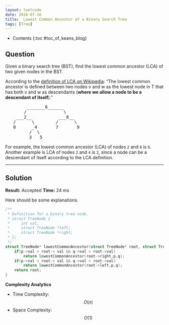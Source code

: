 ```yaml
---
layout: leetcode
date: 2016-07-16
title:  Lowest Common Ancestor of a Binary Search Tree
tags: [Tree]
---
```


* Contents
{:toc #toc_of_keans_blog}

## Question

Given a binary search tree (BST), find the lowest common ancestor (LCA) of two given nodes in the BST.

According to the [definition of LCA on Wikipedia](https://en.wikipedia.org/wiki/Lowest_common_ancestor): “The lowest common ancestor is defined between two nodes v and w as the lowest node in T that has both v and w as descendants (**where we allow a node to be a descendant of itself**).”

<pre>
        _______6______
       /              \
    ___2__          ___8__
   /      \        /      \
   0      _4       7       9
         /  \
         3   5
</pre>

For example, the lowest common ancestor (LCA) of nodes `2` and `8` is `6`. Another example is LCA of nodes `2` and `4` is `2`, since a node can be a descendant of itself according to the LCA definition.



***

## Solution

**Result:** Accepted **Time:** 24 ms

Here should be some explanations.

```c
/**
 * Definition for a binary tree node.
 * struct TreeNode {
 *     int val;
 *     struct TreeNode *left;
 *     struct TreeNode *right;
 * };
 */
struct TreeNode* lowestCommonAncestor(struct TreeNode* root, struct TreeNode* p, struct TreeNode* q) {
    if(p->val > root-> val && q->val > root->val)
        return lowestCommonAncestor(root->right,p,q);
    if(p->val < root-> val && q->val < root->val)
        return lowestCommonAncestor(root->left,p,q);
    return root;
}
```

**Complexity Analytics**

- Time Complexity: $$O(n)$$
- Space Complexity: $$O(1)$$
